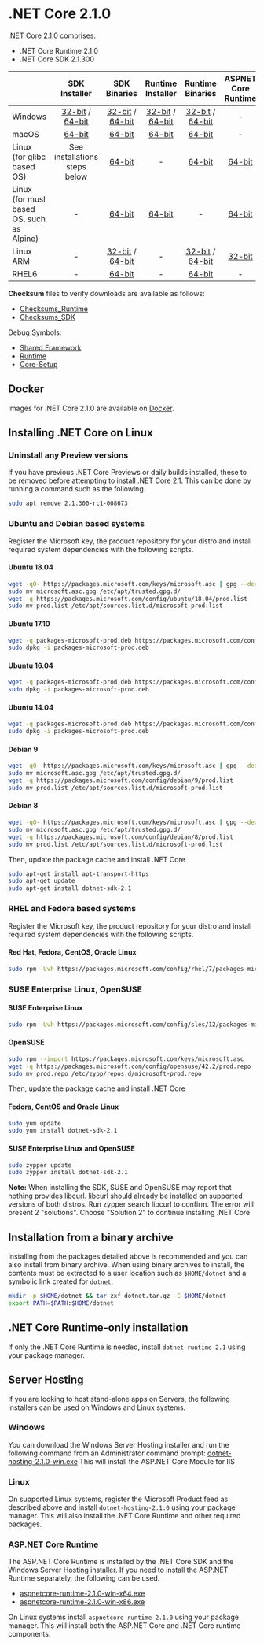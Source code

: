 # .NET Core 2.1.0

.NET Core 2.1.0 comprises:

* .NET Core Runtime 2.1.0
* .NET Core SDK 2.1.300

|         | SDK Installer                                         | SDK Binaries                                                         | Runtime Installer                                                  | Runtime Binaries                                                   | ASPNET Core Runtime                                                   |
| ------- | :---------------------------------------------------: | :-------------------------------------------------------------------:| :----------------------------------------------------------------: | :----------------------------------------------------------------: | :------------------------------------:   |
| Windows | [32-bit](https://download.microsoft.com/download/8/8/5/88544F33-836A-49A5-8B67-451C24709A8F/dotnet-sdk-2.1.300-win-x86.exe) / [64-bit](https://download.microsoft.com/download/8/8/5/88544F33-836A-49A5-8B67-451C24709A8F/dotnet-sdk-2.1.300-win-x64.exe)  | [32-bit](https://download.microsoft.com/download/8/8/5/88544F33-836A-49A5-8B67-451C24709A8F/dotnet-sdk-2.1.300-win-x86.zip) / [64-bit](https://download.microsoft.com/download/8/8/5/88544F33-836A-49A5-8B67-451C24709A8F/dotnet-sdk-2.1.300-win-x64.zip) | [32-bit](https://download.microsoft.com/download/9/1/7/917308D9-6C92-4DA5-B4B1-B4A19451E2D2/dotnet-runtime-2.1.0-win-x86.exe) / [64-bit](https://download.microsoft.com/download/9/1/7/917308D9-6C92-4DA5-B4B1-B4A19451E2D2/dotnet-runtime-2.1.0-win-x64.exe) | [32-bit](https://download.microsoft.com/download/9/1/7/917308D9-6C92-4DA5-B4B1-B4A19451E2D2/dotnet-runtime-2.1.0-win-x86.zip) / [64-bit](https://download.microsoft.com/download/9/1/7/917308D9-6C92-4DA5-B4B1-B4A19451E2D2/dotnet-runtime-2.1.0-win-x64.zip) | - |
| macOS   | [64-bit](https://download.microsoft.com/download/8/8/5/88544F33-836A-49A5-8B67-451C24709A8F/dotnet-sdk-2.1.300-osx-x64.pkg)  | [64-bit](https://download.microsoft.com/download/8/8/5/88544F33-836A-49A5-8B67-451C24709A8F/dotnet-sdk-2.1.300-osx-x64.tar.gz)| [64-bit](https://download.microsoft.com/download/9/1/7/917308D9-6C92-4DA5-B4B1-B4A19451E2D2/dotnet-runtime-2.1.0-osx-x64.pkg)      | [64-bit](https://download.microsoft.com/download/9/1/7/917308D9-6C92-4DA5-B4B1-B4A19451E2D2/dotnet-runtime-2.1.0-osx-x64.tar.gz)   | - |
| Linux (for glibc based OS) | See installations steps below         | [64-bit](https://download.microsoft.com/download/8/8/5/88544F33-836A-49A5-8B67-451C24709A8F/dotnet-sdk-2.1.300-linux-x64.tar.gz)     | -                                                                  | [64-bit](https://download.microsoft.com/download/9/1/7/917308D9-6C92-4DA5-B4B1-B4A19451E2D2/dotnet-runtime-2.1.0-linux-x64.tar.gz) | [64-bit](https://download.microsoft.com/download/9/1/7/917308D9-6C92-4DA5-B4B1-B4A19451E2D2/aspnetcore-runtime-2.1.0-linux-x64.tar.gz) |
| Linux (for musl based OS, such as Alpine)   | -  | [64-bit](https://download.microsoft.com/download/8/8/5/88544F33-836A-49A5-8B67-451C24709A8F/dotnet-sdk-2.1.300-linux-musl-x64.tar.gz)|  [64-bit](https://download.microsoft.com/download/9/1/7/917308D9-6C92-4DA5-B4B1-B4A19451E2D2/dotnet-runtime-2.1.0-linux-musl-x64.tar.gz)    | - | [64-bit](https://download.microsoft.com/download/9/1/7/917308D9-6C92-4DA5-B4B1-B4A19451E2D2/aspnetcore-runtime-2.1.0-linux-musl-x64.tar.gz) |
| Linux ARM | -  | [32-bit](https://download.microsoft.com/download/8/8/5/88544F33-836A-49A5-8B67-451C24709A8F/dotnet-sdk-2.1.300-linux-arm.tar.gz) / [64-bit](https://download.microsoft.com/download/8/8/5/88544F33-836A-49A5-8B67-451C24709A8F/dotnet-sdk-2.1.300-linux-arm64.tar.gz)|  -    | [32-bit](https://download.microsoft.com/download/9/1/7/917308D9-6C92-4DA5-B4B1-B4A19451E2D2/dotnet-runtime-2.1.0-linux-arm.tar.gz) / [64-bit](https://download.microsoft.com/download/9/1/7/917308D9-6C92-4DA5-B4B1-B4A19451E2D2/dotnet-runtime-2.1.0-linux-arm64.tar.gz)   | [32-bit](https://download.microsoft.com/download/9/1/7/917308D9-6C92-4DA5-B4B1-B4A19451E2D2/aspnetcore-runtime-2.1.0-linux-arm.tar.gz) |
| RHEL6 | - | [64-bit](https://download.microsoft.com/download/8/8/5/88544F33-836A-49A5-8B67-451C24709A8F/dotnet-sdk-2.1.300-rhel.6-x64.tar.gz)     | -  | [64-bit](https://download.microsoft.com/download/9/1/7/917308D9-6C92-4DA5-B4B1-B4A19451E2D2/dotnet-runtime-2.1.0-rhel.6-x64.tar.gz) | - |

**Checksum** files to verify downloads are available as follows:

* [Checksums_Runtime](https://builds.dotnet.microsoft.com/dotnet/checksums/2.1-runtime-sha.txt)
* [Checksums_SDK](https://builds.dotnet.microsoft.com/dotnet/checksums/2.1-sdk-sha.txt)

Debug Symbols:

* [Shared Framework](https://download.microsoft.com/download/9/1/7/917308D9-6C92-4DA5-B4B1-B4A19451E2D2/corefx-2.1-rtm-symbols.zip)
* [Runtime](https://download.microsoft.com/download/9/1/7/917308D9-6C92-4DA5-B4B1-B4A19451E2D2/coreclr-2.1-rtm-symbols.zip)
* [Core-Setup](https://download.microsoft.com/download/9/1/7/917308D9-6C92-4DA5-B4B1-B4A19451E2D2/core-setup-2.1-rtm-symbols.zip)

## Docker

Images for .NET Core 2.1.0 are available on [Docker](https://hub.docker.com/r/microsoft/dotnet/).

## Installing .NET Core on Linux

### Uninstall any Preview versions

If you have previous .NET Core Previews or daily builds installed, these to be removed before attempting to install .NET Core 2.1. This can be done by running a command such as the following.

```bash
sudo apt remove 2.1.300-rc1-008673
```

### Ubuntu and Debian based systems

Register the Microsoft key, the product repository for your distro and install required system dependencies with the following scripts.

#### Ubuntu 18.04

```bash
wget -qO- https://packages.microsoft.com/keys/microsoft.asc | gpg --dearmor > microsoft.asc.gpg
sudo mv microsoft.asc.gpg /etc/apt/trusted.gpg.d/
wget -q https://packages.microsoft.com/config/ubuntu/18.04/prod.list
sudo mv prod.list /etc/apt/sources.list.d/microsoft-prod.list
```

#### Ubuntu 17.10

```bash
wget -q packages-microsoft-prod.deb https://packages.microsoft.com/config/ubuntu/17.10/packages-microsoft-prod.deb
sudo dpkg -i packages-microsoft-prod.deb
```

#### Ubuntu 16.04

```bash
wget -q packages-microsoft-prod.deb https://packages.microsoft.com/config/ubuntu/16.04/packages-microsoft-prod.deb
sudo dpkg -i packages-microsoft-prod.deb
```

#### Ubuntu 14.04

```bash
wget -q packages-microsoft-prod.deb https://packages.microsoft.com/config/ubuntu/14.04/packages-microsoft-prod.deb
sudo dpkg -i packages-microsoft-prod.deb
```

#### Debian 9

```bash
wget -qO- https://packages.microsoft.com/keys/microsoft.asc | gpg --dearmor > microsoft.asc.gpg
sudo mv microsoft.asc.gpg /etc/apt/trusted.gpg.d/
wget -q https://packages.microsoft.com/config/debian/9/prod.list
sudo mv prod.list /etc/apt/sources.list.d/microsoft-prod.list
```

#### Debian 8

```bash
wget -qO- https://packages.microsoft.com/keys/microsoft.asc | gpg --dearmor > microsoft.asc.gpg
sudo mv microsoft.asc.gpg /etc/apt/trusted.gpg.d/
wget -q https://packages.microsoft.com/config/debian/8/prod.list
sudo mv prod.list /etc/apt/sources.list.d/microsoft-prod.list
 ```

Then, update the package cache and install .NET Core

```bash
sudo apt-get install apt-transport-https
sudo apt-get update
sudo apt-get install dotnet-sdk-2.1
```

### RHEL and Fedora based systems

Register the Microsoft key, the product repository for your distro and install required system dependencies with the following scripts.

#### Red Hat, Fedora, CentOS, Oracle Linux

```bash
sudo rpm -Uvh https://packages.microsoft.com/config/rhel/7/packages-microsoft-prod.rpm
```

### SUSE Enterprise Linux, OpenSUSE

#### SUSE Enterprise Linux

```bash
sudo rpm -Uvh https://packages.microsoft.com/config/sles/12/packages-microsoft-prod.rpm
```

#### OpenSUSE

```bash
sudo rpm --import https://packages.microsoft.com/keys/microsoft.asc
wget -q https://packages.microsoft.com/config/opensuse/42.2/prod.repo
sudo mv prod.repo /etc/zypp/repos.d/microsoft-prod.repo
```

Then, update the package cache and install .NET Core

#### Fedora, CentOS and Oracle Linux

```bash
sudo yum update
sudo yum install dotnet-sdk-2.1
```

#### SUSE Enterprise Linux and OpenSUSE

```bash
sudo zypper update
sudo zypper install dotnet-sdk-2.1
```

**Note:** When installing the SDK, SUSE and OpenSUSE may report that nothing provides libcurl. libcurl should already be installed on supported versions of both distros. Run zypper search libcurl to confirm. The error will present 2 "solutions". Choose "Solution 2" to continue installing .NET Core.

## Installation from a binary archive

Installing from the packages detailed above is recommended and you can also install from binary archive. When using binary archives to install, the contents must be extracted to a user location such as `$HOME/dotnet` and a symbolic link created for `dotnet`.

```bash
mkdir -p $HOME/dotnet && tar zxf dotnet.tar.gz -C $HOME/dotnet
export PATH=$PATH:$HOME/dotnet
```

## .NET Core Runtime-only installation

If only the .NET Core Runtime is needed, install `dotnet-runtime-2.1` using your package manager.

## Server Hosting

If you are looking to host stand-alone apps on Servers, the following installers can be used on Windows and Linux systems.

### Windows

You can download the Windows Server Hosting installer and run the following command from an Administrator command prompt:
[dotnet-hosting-2.1.0-win.exe](https://download.microsoft.com/download/9/1/7/917308D9-6C92-4DA5-B4B1-B4A19451E2D2/dotnet-hosting-2.1.0-win.exe)
This will install the ASP.NET Core Module for IIS

### Linux

On supported Linux systems, register the Microsoft Product feed as described above and install `dotnet-hosting-2.1.0` using your package manager.
This will also install the .NET Core Runtime and other required packages.

### ASP.NET Core Runtime

The ASP.NET Core Runtime is installed by the .NET Core SDK and the Windows Server Hosting installer. If you need to install the ASP.NET Runtime separately, the following can be used.

* [aspnetcore-runtime-2.1.0-win-x64.exe](https://download.microsoft.com/download/9/1/7/917308D9-6C92-4DA5-B4B1-B4A19451E2D2/aspnetcore-runtime-2.1.0-win-x64.exe)
* [aspnetcore-runtime-2.1.0-win-x86.exe](https://download.microsoft.com/download/9/1/7/917308D9-6C92-4DA5-B4B1-B4A19451E2D2/aspnetcore-runtime-2.1.0-win-x86.exe)

On Linux systems install `aspnetcore-runtime-2.1.0` using your package manager. This will install both the ASP.NET Core and .NET Core runtime components.
